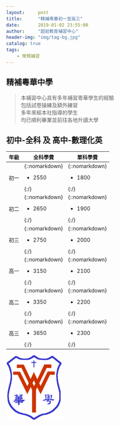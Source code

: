 ```yaml
---
layout:     post
title:      "精補粵華初一至高三"
date:       2019-01-02 23:55:00
author:     "超前教育補習中心"
header-img: "img/tag-bg.jpg"
catalog: true
tags:
    - 常規補習
---
```

## 精補粵華中學   

> 本補習中心具有多年補習粵華學生的經驗  
> 包括試卷操練及額外練習  
> 多年來經本社指導的學生  
> 均已順利畢業並前往各地升讀大學  
  

## 初中-全科  及  高中-數理化英
   
    
  |年級   |全科學費                     |單科學費                     |
  |-----|-----------------------|-----------------------|   
  |初一|{::nomarkdown}<ul><li>2550</li></ul>{:/}|{::nomarkdown}<ul><li>1800</li></ul>{:/}|
  |初二|{::nomarkdown}<ul><li>2650</li></ul>{:/}|{::nomarkdown}<ul><li>1900</li></ul>{:/}|
  |初三|{::nomarkdown}<ul><li>2750</li></ul>{:/}|{::nomarkdown}<ul><li>2000</li></ul>{:/}|
  |高一|{::nomarkdown}<ul><li>3150</li></ul>{:/}|{::nomarkdown}<ul><li>2100</li></ul>{:/}|
  |高二|{::nomarkdown}<ul><li>3350</li></ul>{:/}|{::nomarkdown}<ul><li>2200</li></ul>{:/}|
  |高三|{::nomarkdown}<ul><li>3650</li></ul>{:/}|{::nomarkdown}<ul><li>2300</li></ul>{:/}|  
    
<img src="/img/tutorial/yw.png" width="30%">  
